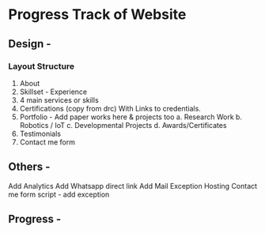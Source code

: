 # Progress Track of Website

## Design -

### Layout Structure

1. About
2. Skillset - Experience
3. 4 main services or skills
4. Certifications (copy from drc) With Links to credentials.
5. Portfolio - Add paper works here & projects too 
    a. Research Work
    b. Robotics / IoT
    c. Developmental Projects
    d. Awards/Certificates
6. Testimonials
7. Contact me form 



## Others -

Add Analytics
Add Whatsapp direct link
Add Mail Exception Hosting
Contact me form script - add exception


## Progress - 